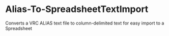 # Alias-To-SpreadsheetTextImport
Converts a VRC ALIAS text file to column-delimited text for easy import to a Spreadsheet

